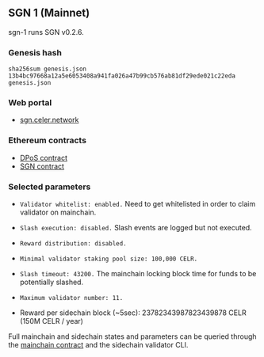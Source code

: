 ## SGN 1 (Mainnet)

sgn-1 runs SGN v0.2.6.

### Genesis hash

```shellscript
sha256sum genesis.json
13b4bc97668a12a5e6053408a941fa026a47b99cb576ab81df29ede021c22eda  genesis.json
```

### Web portal

- [sgn.celer.network](https://sgn.celer.network/)

### Ethereum contracts

- [DPoS contract](https://etherscan.io/address/0x5216db4d4cb22d1ba38866867c38d8e862974e82)
- [SGN contract](https://etherscan.io/address/0xfe413cf641478c0ac9fe4b6dd93776e0342621d6)

### Selected parameters

- `Validator whitelist: enabled.` Need to get whitelisted in order to claim validator on mainchain.
- `Slash execution: disabled.` Slash events are logged but not executed.
- `Reward distribution: disabled.`
- `Minimal validator staking pool size: 100,000 CELR.`
- `Slash timeout: 43200.` The mainchain locking block time for funds to be potentially slashed.
- `Maximum validator number: 11.`

- Reward per sidechain block (~5sec): 23782343987823439878 CELR (150M CELR / year)

Full mainchain and sidechain states and parameters can be queried through the [mainchain contract](https://etherscan.io/address/0x5216db4d4cb22d1ba38866867c38d8e862974e82#readContract) and the sidechain validator CLI.
